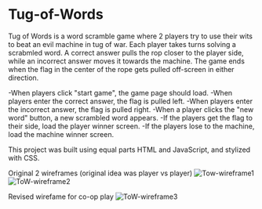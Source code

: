 # Tug-of-Words
Tug of Words is a word scramble game where 2 players try to use their wits to beat an evil machine in tug of war. Each player takes turns solving a scrabmled word. A correct answer pulls the rop closer to the player side, while an incorrect answer moves it towards the machine. The game ends when the flag in the center of the rope gets pulled off-screen in either direction.

-When players click "start game", the game page should load.
-When players enter the correct answer, the flag is pulled left.
-When players enter the incorrect answer, the flag is pulled right.
-When a player clicks the "new word" button, a new scrambled word appears.
-If the players get the flag to their side, load the player winner screen.
-If the players lose to the machine, load the machine winner screen.

This project was built using equal parts HTML and JavaScript, and stylized with CSS.

Original 2 wireframes (original idea was player vs player)
![Tow-wireframe1](https://user-images.githubusercontent.com/105689542/180606708-733695f9-0f37-45e6-823a-ddc264afa66c.jpg)
![ToW-wireframe2](https://user-images.githubusercontent.com/105689542/180606717-f14468c9-bf1c-41a7-a891-0073dbec10f0.jpg)



Revised wirefame for co-op play
![ToW-wireframe3](https://user-images.githubusercontent.com/105689542/180606588-d795ca84-7a74-438e-996b-423ef14aa59c.jpg)

